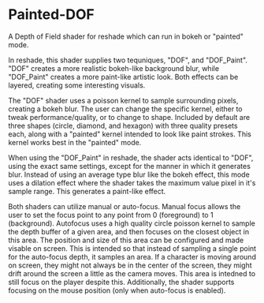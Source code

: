 # Painted-DOF
A Depth of Field shader for reshade which can run in bokeh or "painted" mode.

In reshade, this shader supplies two tequniques, "DOF", and "DOF_Paint". "DOF" creates a more realistic bokeh-like background blur, while "DOF_Paint" creates a more paint-like artistic look. Both effects can be layered, creating some interesting visuals.

The "DOF" shader uses a poisson kernel to sample surrounding pixels, creating a bokeh blur. The user can change the specific kernel, either to tweak performance/quality, or to change to shape. Included by default are three shapes (circle, diamond, and hexagon) with three quality presets each, along with a "painted" kernel intended to look like paint strokes. This kernel works best in the "painted" mode.

When using the "DOF_Paint" in reshade, the shader acts identical to "DOF", using the exact same settings, except for the manner in which it generates blur. Instead of using an average type blur like the bokeh effect, this mode uses a dilation effect where the shader takes the maximum value pixel in it's sample range. This generates a paint-like effect.

Both shaders can utilize manual or auto-focus. Manual focus allows the user to set the focus point to any point from 0 (foreground) to 1 (background). Autofocus uses a high quality circle poisson kernel to sample the depth buffer of a given area, and then focuses on the closest object in this area. The position and size of this area can be configured and made visable on screen. This is intended so that instead of sampling a single point for the auto-focus depth, it samples an area. If a character is moving around on screen, they might not always be in the center of the screen, they might drift around the screen a little as the camera moves. This area is intedned to still focus on the player despite this. Additionally, the shader supports focusing on the mouse position (only when auto-focus is enabled).
